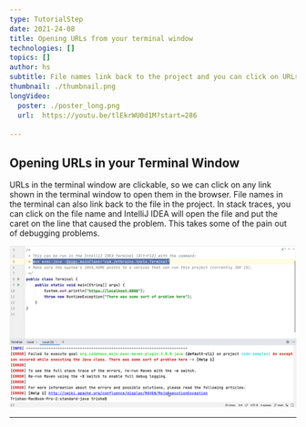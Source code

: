```yaml
---
type: TutorialStep
date: 2021-24-08
title: Opening URLs from your terminal window 
technologies: []
topics: []
author: hs
subtitle: File names link back to the project and you can click on URLs in the terminal window
thumbnail: ./thumbnail.png
longVideo:
  poster: ./poster_long.png
  url:  https://youtu.be/tlEkrWU0d1M?start=286

---
```

## Opening URLs in your Terminal Window
URLs in the terminal window are clickable, so we can click on any link shown in the terminal window to open them in the browser. File names in the terminal can also link back to the file in the project. In stack traces, you can click on the file name and IntelliJ IDEA will open the file and put the caret on the line that caused the problem. This takes some of the pain out of debugging problems.

![Clickable links in the terminal window](clickable-links.png)

---